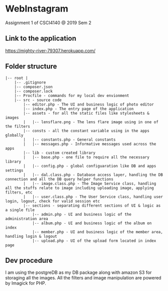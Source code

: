 # WebInstagram
Assignment 1 of CSCI4140 @ 2019 Sem 2

## Link to the application
https://mighty-river-79307.herokuapp.com/

## Folder structure
```
|-- root | 
    |-- .gitignore 
    |-- composer.json
    |-- composer.lock
    |-- Procfile - commands for my local dev envionment 
    |-- src - source code
        |-- editor.php - The UI and business logic of photo editor
        |-- index.php - The entry page of the application
        |-- assets - for all the static files like stylesheets & images
        |   |-- lensflare.png - The lens flare image using in one of the filters
        |-- consts - all the constant variable using in the apps globally
        |   |-- constants.php - General constants
        |   |-- messages.php - Informative messages used across the apps 
        |-- lib - custom created library 
        |   |-- base.php - one file to require all the necessary library
        |   |-- config.php - global configuaration like DB and apps settings
        |   |-- dal.class.php - Database access layer, handling the DB connection and all the DB query helper functions
        |   |-- image.class.php - The Image Service class, handling all the stuffs relate to image including uploading image, applying filters, etc 
        |   |-- user.class.php - The User Service class, handling user login, logout, check for valid session etc
        |-- sections - separating different sections of UI & logic as a single file
            |-- admin.php - UI and business logic of the administration area 
            |-- album.php - UI and business logic of the album on index
            |-- member.php - UI and business logic of the member area, handling login & logout
            |-- upload.php - UI of the upload form located in index page
```


## Dev procedure
I am using the postgreDB as my DB package along with amazon S3 for storaging all the images. All the filters and image manipulation are powered by Imagick for PHP.
